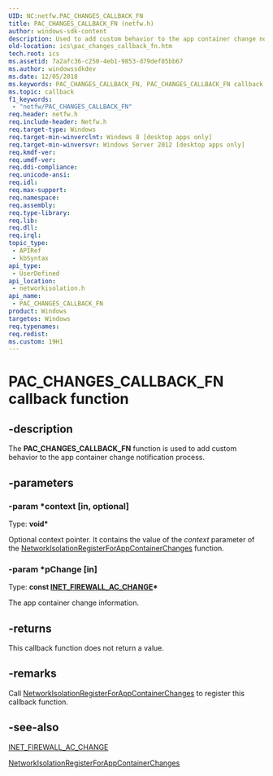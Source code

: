 ```yaml
---
UID: NC:netfw.PAC_CHANGES_CALLBACK_FN
title: PAC_CHANGES_CALLBACK_FN (netfw.h)
author: windows-sdk-content
description: Used to add custom behavior to the app container change notification process.
old-location: ics\pac_changes_callback_fn.htm
tech.root: ics
ms.assetid: 7a2afc36-c250-4eb1-9853-d79def85bb67
ms.author: windowssdkdev
ms.date: 12/05/2018
ms.keywords: PAC_CHANGES_CALLBACK_FN, PAC_CHANGES_CALLBACK_FN callback, PAC_CHANGES_CALLBACK_FN callback function [ICS/ICF], ics.pac_changes_callback_fn, networkisolation/PAC_CHANGES_CALLBACK_FN
ms.topic: callback
f1_keywords: 
 - "netfw/PAC_CHANGES_CALLBACK_FN"
req.header: netfw.h
req.include-header: Netfw.h
req.target-type: Windows
req.target-min-winverclnt: Windows 8 [desktop apps only]
req.target-min-winversvr: Windows Server 2012 [desktop apps only]
req.kmdf-ver: 
req.umdf-ver: 
req.ddi-compliance: 
req.unicode-ansi: 
req.idl: 
req.max-support: 
req.namespace: 
req.assembly: 
req.type-library: 
req.lib: 
req.dll: 
req.irql: 
topic_type:
 - APIRef
 - kbSyntax
api_type:
 - UserDefined
api_location:
 - networkisolation.h
api_name:
 - PAC_CHANGES_CALLBACK_FN
product: Windows
targetos: Windows
req.typenames: 
req.redist: 
ms.custom: 19H1
---
```


# PAC_CHANGES_CALLBACK_FN callback function


## -description


The <b>PAC_CHANGES_CALLBACK_FN</b>  function is used to add custom behavior to the app container change notification process.


## -parameters




### -param *context [in, optional]

Type: <b>void*</b>

Optional context pointer. It contains the value of the <i>context</i> parameter of the <a href="https://docs.microsoft.com/previous-versions/windows/desktop/api/netfw/nf-netfw-networkisolationregisterforappcontainerchanges">NetworkIsolationRegisterForAppContainerChanges</a> function.


### -param *pChange [in]

Type: <b>const <a href="https://docs.microsoft.com/previous-versions/windows/desktop/api/netfw/ns-netfw-_inet_firewall_ac_change">INET_FIREWALL_AC_CHANGE</a>*</b>

The app container change information.


## -returns



This callback function does not return a value.




## -remarks



Call <a href="https://docs.microsoft.com/previous-versions/windows/desktop/api/netfw/nf-netfw-networkisolationregisterforappcontainerchanges">NetworkIsolationRegisterForAppContainerChanges</a> to register this callback function.




## -see-also




<a href="https://docs.microsoft.com/previous-versions/windows/desktop/api/netfw/ns-netfw-_inet_firewall_ac_change">INET_FIREWALL_AC_CHANGE</a>



<a href="https://docs.microsoft.com/previous-versions/windows/desktop/api/netfw/nf-netfw-networkisolationregisterforappcontainerchanges">NetworkIsolationRegisterForAppContainerChanges</a>
 

 

